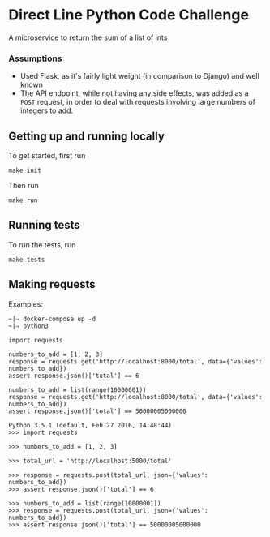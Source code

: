 # Direct Line Python Code Challenge

A microservice to return the sum of a list of ints

### Assumptions

* Used Flask, as it's fairly light weight (in comparison to Django) and well known
* The API endpoint, while not having any side effects, was added as a `POST` request, in
  order to deal with requests involving large numbers of integers to add.

## Getting up and running locally

To get started, first run

```
make init
```

Then run
```
make run
```

## Running tests

To run the tests, run

```
make tests
```

## Making requests

Examples:
```
~|⇒ docker-compose up -d
~|⇒ python3

import requests

numbers_to_add = [1, 2, 3]
response = requests.get('http://localhost:8000/total', data={'values': numbers_to_add})
assert response.json()['total'] == 6

numbers_to_add = list(range(10000001))
response = requests.get('http://localhost:8000/total', data={'values': numbers_to_add})
assert response.json()['total'] == 50000005000000

Python 3.5.1 (default, Feb 27 2016, 14:48:44)
>>> import requests

>>> numbers_to_add = [1, 2, 3]

>>> total_url = 'http://localhost:5000/total'

>>> response = requests.post(total_url, json={'values': numbers_to_add})
>>> assert response.json()['total'] == 6

>>> numbers_to_add = list(range(10000001))
>>> response = requests.post(total_url, json={'values': numbers_to_add})
>>> assert response.json()['total'] == 50000005000000
```
